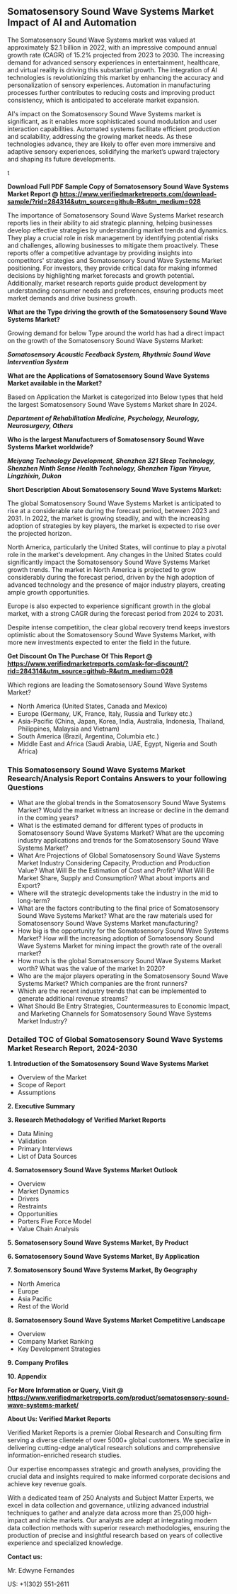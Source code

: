 <h2>Somatosensory Sound Wave Systems Market Impact of AI and Automation</h2><p>The Somatosensory Sound Wave Systems market was valued at approximately $2.1 billion in 2022, with an impressive compound annual growth rate (CAGR) of 15.2% projected from 2023 to 2030. The increasing demand for advanced sensory experiences in entertainment, healthcare, and virtual reality is driving this substantial growth. The integration of AI technologies is revolutionizing this market by enhancing the accuracy and personalization of sensory experiences. Automation in manufacturing processes further contributes to reducing costs and improving product consistency, which is anticipated to accelerate market expansion.</p><p>AI's impact on the Somatosensory Sound Wave Systems market is significant, as it enables more sophisticated sound modulation and user interaction capabilities. Automated systems facilitate efficient production and scalability, addressing the growing market needs. As these technologies advance, they are likely to offer even more immersive and adaptive sensory experiences, solidifying the market’s upward trajectory and shaping its future developments.</p>t</p><p id="" class=""><strong>Download Full PDF Sample Copy of Somatosensory Sound Wave Systems Market Report @ <a href="https://www.verifiedmarketreports.com/download-sample/?rid=284314&utm_source=github-R&utm_medium=028" target="_blank">https://www.verifiedmarketreports.com/download-sample/?rid=284314&utm_source=github-R&utm_medium=028</a></strong></p><p>The importance of&nbsp;Somatosensory Sound Wave Systems Market research reports lies in their ability to aid strategic planning, helping businesses develop effective strategies by understanding market trends and dynamics. They play a crucial role in risk management by identifying potential risks and challenges, allowing businesses to mitigate them proactively. These reports offer a competitive advantage by providing insights into competitors' strategies and Somatosensory Sound Wave Systems Market positioning. For investors, they provide critical data for making informed decisions by highlighting market forecasts and growth potential. Additionally, market research reports guide product development by understanding consumer needs and preferences, ensuring products meet market demands and drive business growth.</p><p><strong>What are the&nbsp;Type driving the growth of the Somatosensory Sound Wave Systems Market?</strong></p><p id="" class="">Growing demand for below Type around the world has had a direct impact on the growth of the Somatosensory Sound Wave Systems Market:</p><em><strong>Somatosensory Acoustic Feedback System, Rhythmic Sound Wave Intervention System</strong></em></p><strong>What are the&nbsp;Applications&nbsp;of Somatosensory Sound Wave Systems Market available in the Market?</strong></p><p id="" class="">Based on Application the Market is categorized into Below types that held the largest Somatosensory Sound Wave Systems Market share In 2024.</p><em><strong>Department of Rehabilitation Medicine, Psychology, Neurology, Neurosurgery, Others</strong></em></p><strong>Who is the largest Manufacturers of Somatosensory Sound Wave Systems Market worldwide?</strong></p><p><em><strong>Meiyang Technology Development, Shenzhen 321 Sleep Technology, Shenzhen Ninth Sense Health Technology, Shenzhen Tigan Yinyue, Lingzhixin, Dukon</strong></em></p><p id="" class=""><strong>Short Description About Somatosensory Sound Wave Systems Market:</strong></p><p>The global Somatosensory Sound Wave Systems Market is anticipated to rise at a considerable rate during the forecast period, between 2023 and 2031. In 2022, the market is growing steadily, and with the increasing adoption of strategies by key players, the market is expected to rise over the projected horizon.</p><p>North America, particularly the United States, will continue to play a pivotal role in the market's development. Any changes in the United States could significantly impact the Somatosensory Sound Wave Systems Market growth trends. The market in North America is projected to grow considerably during the forecast period, driven by the high adoption of advanced technology and the presence of major industry players, creating ample growth opportunities.</p><p>Europe is also expected to experience significant growth in the global market, with a strong CAGR during the forecast period from 2024 to 2031.</p><p>Despite intense competition, the clear global recovery trend keeps investors optimistic about the Somatosensory Sound Wave Systems Market, with more new investments expected to enter the field in the future.</p><p id="" class=""><strong>Get Discount On The Purchase Of This Report @ <a href="https://www.verifiedmarketreports.com/ask-for-discount/?rid=284314&utm_source=github-R&utm_medium=028" target="_blank">https://www.verifiedmarketreports.com/ask-for-discount/?rid=284314&utm_source=github-R&utm_medium=028</a></strong></p>Which regions are leading the Somatosensory Sound Wave Systems Market?</p><ul><li>North America (United States, Canada and Mexico)</li><li>Europe (Germany, UK, France, Italy, Russia and Turkey etc.)</li><li>Asia-Pacific (China, Japan, Korea, India, Australia, Indonesia, Thailand, Philippines, Malaysia and Vietnam)</li><li>South America (Brazil, Argentina, Columbia etc.)</li><li>Middle East and Africa (Saudi Arabia, UAE, Egypt, Nigeria and South Africa)</li></ul><h3 id="" class="">This Somatosensory Sound Wave Systems Market Research/Analysis Report Contains Answers to your following Questions</h3><ul><li>What are the global trends in the Somatosensory Sound Wave Systems Market? Would the market witness an increase or decline in the demand in the coming years?</li><li>What is the estimated demand for different types of products in Somatosensory Sound Wave Systems Market? What are the upcoming industry applications and trends for the Somatosensory Sound Wave Systems Market?</li><li>What Are Projections of Global Somatosensory Sound Wave Systems Market Industry Considering Capacity, Production and Production Value? What Will Be the Estimation of Cost and Profit? What Will Be Market Share, Supply and Consumption? What about imports and Export?</li><li>Where will the strategic developments take the industry in the mid to long-term?</li><li>What are the factors contributing to the final price of Somatosensory Sound Wave Systems Market? What are the raw materials used for Somatosensory Sound Wave Systems Market manufacturing?</li><li>How big is the opportunity for the Somatosensory Sound Wave Systems Market? How will the increasing adoption of Somatosensory Sound Wave Systems Market for mining impact the growth rate of the overall market?</li><li>How much is the global Somatosensory Sound Wave Systems Market worth? What was the value of the market In 2020?</li><li>Who are the major players operating in the Somatosensory Sound Wave Systems Market? Which companies are the front runners?</li><li>Which are the recent industry trends that can be implemented to generate additional revenue streams?</li><li>What Should Be Entry Strategies, Countermeasures to Economic Impact, and Marketing Channels for Somatosensory Sound Wave Systems Market Industry?</li></ul><h3 id="" class="">Detailed TOC of Global Somatosensory Sound Wave Systems Market Research Report, 2024-2030</h3><p id="" class=""><strong>1. Introduction of the Somatosensory Sound Wave Systems Market</strong></p><ul><li>Overview of the Market</li><li>Scope of Report</li><li>Assumptions</li></ul><p id="" class=""><strong>2. Executive Summary</strong></p><p id="" class=""><strong>3. Research Methodology of Verified Market Reports</strong></p><ul><li>Data Mining</li><li>Validation</li><li>Primary Interviews</li><li>List of Data Sources</li></ul><p id="" class=""><strong>4. Somatosensory Sound Wave Systems Market Outlook</strong></p><ul><li>Overview</li><li>Market Dynamics</li><li>Drivers</li><li>Restraints</li><li>Opportunities</li><li>Porters Five Force Model</li><li>Value Chain Analysis</li></ul><p id="" class=""><strong>5. Somatosensory Sound Wave Systems Market, By Product</strong></p><p id="" class=""><strong>6. Somatosensory Sound Wave Systems Market, By Application</strong></p><p id="" class=""><strong>7. Somatosensory Sound Wave Systems Market, By Geography</strong></p><ul><li>North America</li><li>Europe</li><li>Asia Pacific</li><li>Rest of the World</li></ul><p id="" class=""><strong>8. Somatosensory Sound Wave Systems Market Competitive Landscape</strong></p><ul><li>Overview</li><li>Company Market Ranking</li><li>Key Development Strategies</li></ul><p id="" class=""><strong>9. Company Profiles</strong></p><p id="" class=""><strong>10. Appendix</strong></p><p id="" class=""><strong>For More Information or Query, Visit @ <a href="https://www.verifiedmarketreports.com/product/somatosensory-sound-wave-systems-market/" target="_blank">https://www.verifiedmarketreports.com/product/somatosensory-sound-wave-systems-market/</a></strong></p><p id="" class=""><strong>About Us: Verified Market Reports</strong></p><p id="" class="">Verified Market Reports is a premier Global Research and Consulting firm serving a diverse clientele of over 5000+ global customers. We specialize in delivering cutting-edge analytical research solutions and comprehensive information-enriched research studies.</p><p id="" class="">Our expertise encompasses strategic and growth analyses, providing the crucial data and insights required to make informed corporate decisions and achieve key revenue goals.</p><p id="" class="">With a dedicated team of 250 Analysts and Subject Matter Experts, we excel in data collection and governance, utilizing advanced industrial techniques to gather and analyze data across more than 25,000 high-impact and niche markets. Our analysts are adept at integrating modern data collection methods with superior research methodologies, ensuring the production of precise and insightful research based on years of collective experience and specialized knowledge.</p><p id="" class=""><strong>Contact us:</strong></p><p id="" class="">Mr. Edwyne Fernandes</p><p id="" class="">US: +1(302) 551-2611</p>